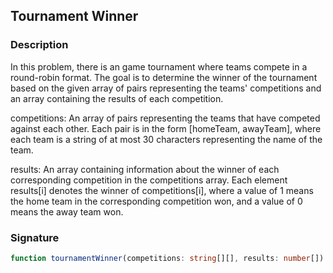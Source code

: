 ## Tournament Winner

### Description

In this problem, there is an game tournament where teams compete in a round-robin format. The goal is to determine the winner of the tournament based on the given array of pairs representing the teams' competitions and an array containing the results of each competition.

competitions: An array of pairs representing the teams that have competed against each other. Each pair is in the form [homeTeam, awayTeam], where each team is a string of at most 30 characters representing the name of the team.

results: An array containing information about the winner of each corresponding competition in the competitions array. Each element results[i] denotes the winner of competitions[i], where a value of 1 means the home team in the corresponding competition won, and a value of 0 means the away team won.

### Signature

```typescript
function tournamentWinner(competitions: string[][], results: number[]): string;
```
